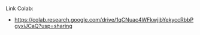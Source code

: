 Link Colab:

* https://colab.research.google.com/drive/1qCNuac4WFkwjibYekyccRbbPgyxiJCaQ?usp=sharing
